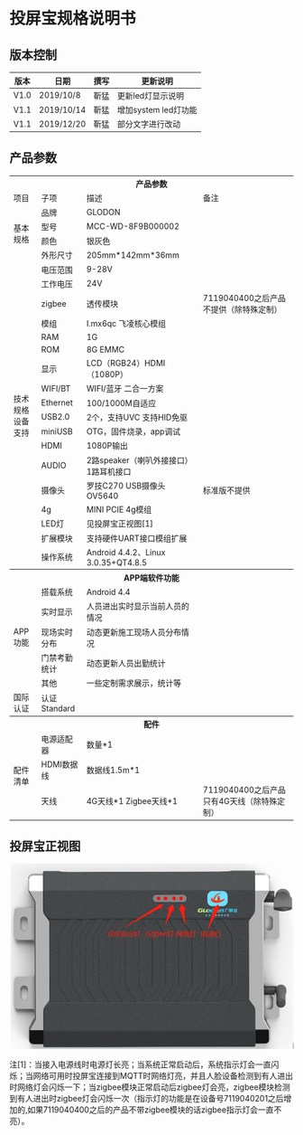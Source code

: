 # 投屏宝规格说明书

## 版本控制

|   版本    |   日期        |   撰写    |   更新说明             |   
|   ----    |   ----        |   ----    |  ----                |
|   V1.0    |   2019/10/8   |   靳猛    |   更新led灯显示说明       |
|   V1.1    |   2019/10/14   |   靳猛    |   增加system led灯功能   |
|   V1.1    |   2019/12/20   |   靳猛    |   部分文字进行改动  |

## 产品参数

<table>
    <th colspan = 4>产品参数</th>
    <tr>
        <td>项目</td>
        <td>子项</td>
        <td>描述</td>
        <td>备注</td>
   </tr>
   <tr>
        <td rowspan = 4>基本规格</td>
        <td>品牌</td>
        <td>GLODON</td>
        <td>
   </tr>
   <tr>
        <td>型号</td>
        <td>MCC-WD-8F9B000002</td>
        <td>
   </tr>
   <tr>
        <td>颜色</td>
        <td>银灰色</td>
        <td>
   </tr>
   <tr>
        <td>外形尺寸</td>
        <td>205mm*142mm*36mm</td>
        <td>
   </tr>
   <tr>
        <td rowspan = 18>技术规格<br/>设备支持</td>
        <td>电压范围</td>
        <td>9-28V</td>
        <td>
   </tr>
   <tr>
        <td>工作电压</td>
        <td>24V</td>
        <td>
   </tr>
   <tr>
        <td>zigbee</td>
        <td>透传模块</td>
        <td>7119040400之后产品不提供（除特殊定制）</td>
   </tr>
   <tr>
        <td>模组</td>
        <td>I.mx6qc 飞凌核心模组</td>
        <td>
   </tr>
      <tr>
        <td>RAM</td>
        <td>1G</td>
        <td>
   </tr>
   <tr>
        <td>ROM</td>
        <td>8G EMMC</td>
        <td>
   </tr>
   <tr>
        <td>显示</td>
        <td>LCD（RGB24）HDMI（1080P）</td>
        <td>
   </tr>
      <tr>
        <td>WIFI/BT</td>
        <td>WIFI/蓝牙 二合一方案</td>
        <td>
   </tr>
   <tr>
        <td>Ethernet</td>
        <td>100/1000M自适应</td>
        <td>
   </tr>
   <tr>
        <td>USB2.0</td>
        <td>2个，支持UVC 支持HID免驱</td>
        <td>
   </tr>
      <tr>
        <td>miniUSB</td>
        <td>OTG，固件烧录，app调试</td>
        <td>
   </tr>
   <tr>
        <td>HDMI</td>
        <td>1080P输出</td>
        <td>
   </tr>
   <tr>
        <td>AUDIO</td>
        <td>2路speaker（喇叭外接接口）1路耳机接口</td>
        <td>
   </tr>
      <tr>
        <td>摄像头</td>
        <td>罗技C270 USB摄像头 OV5640</td>
        <td>标准版不提供</td>
   </tr>
      <tr>
        <td>4g</td>
        <td>MINI PCIE 4g模组</td>
        <td>
   </tr>
   <tr>
        <td>LED灯</td>
        <td>见投屏宝正视图[1]</td>
        <td>
   </tr>
   <tr>
        <td>扩展模块</td>
        <td>支持硬件UART接口模组扩展</td>
        <td>
   </tr>
      <tr>
        <td>操作系统</td>
        <td>Android 4.4.2、Linux 3.0.35+QT4.8.5</td>
        <td>
   </tr>
   <th colspan = 4>APP端软件功能</th>
      <tr>
        <td rowspan = 5>APP功能</td>
        <td>搭载系统</td>
        <td>Android 4.4</td>
        <td>
   </tr>
   <tr>
        <td>实时显示</td>
        <td>人员进出实时显示当前人员的情况</td>
        <td>
   </tr>
   <tr>
        <td>现场实时分布</td>
        <td>动态更新施工现场人员分布情况</td>
        <td>
   </tr>
   <tr>
        <td>门禁考勤统计</td>
        <td>动态更新人员出勤统计</td>
        <td>
   </tr>
      <tr>
        <td>其他</td>
        <td>一些定制需求展示，统计等</td>
        <td>
   </tr>
   <tr>
        <td>国际认证</td>
        <td>认证<br/>Standard</td>
        <td>
        <td>
   </tr>
    <th colspan = 4>配件</th>
      <tr>
        <td rowspan = 5>配件清单</td>
        <td>电源适配器</td>
        <td>数量*1</td>
        <td>
   </tr>
   <tr>
        <td>HDMI数据线</td>
        <td>数据线1.5m*1</td>
        <td>
   </tr>
   <tr>
        <td>天线</td>
        <td>4G天线*1 Zigbee天线*1</td>
        <td>7119040400之后产品只有4G天线（除特殊定制）</td>
   </tr>
</table>

## 投屏宝正视图

![投屏宝正视图](img/投屏宝正视图.png)

注[1]：当接入电源线时电源灯长亮；当系统正常启动后，系统指示灯会一直闪烁；当网络可用时投屏宝连接到MQTT时网络灯亮，并且人脸设备检测到有人进出时网络灯会闪烁一下；当zigbee模块正常启动后zigbee灯会亮，zigbee模块检测到有人进出时zigbee灯会闪烁一次（指示灯的功能是在设备号7119040201之后增加的,如果7119040400之后的产品不带zigbee模块的话zigbee指示灯会一直不亮）。